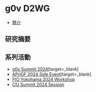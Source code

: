 # g0v D2WG

- [簡介](https://g0v.hackmd.io/@summit2024/d2wg)

## 研究摘要



## 系列活動

- [g0v Summit 2024](https://g0v.hackmd.io/@summit2024/book)[target=_blank]
- [APrIGF 2024 Side Event](https://www.accessnow.org/rsvp-2024-aprigf-side-event/)[target=_blank]
- [FtO Yokohama 2024 Workshop](https://g0v.hackmd.io/@fto/book/%2FlqtewQfeQyq77OQoWCgnTA)
- [CfJ Summit 2024 Session](https://summit2024.code4japan.org/session?id=749834)
